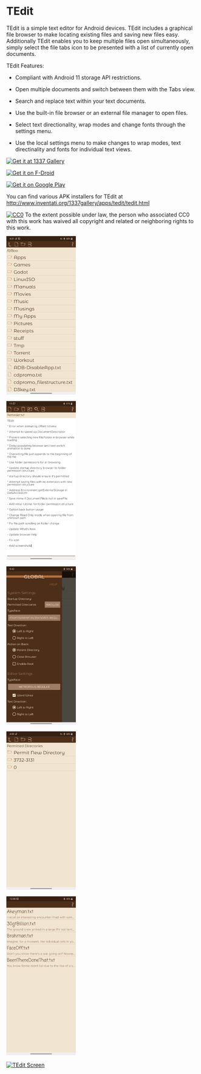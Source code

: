 TEdit
==================

TEdit is a simple text editor for Android devices. TEdit includes a graphical file browser to make locating existing files and saving new files easy. Additionally TEdit enables you to keep multiple files open simultaneously, simply select the file tabs icon to be presented with a list of currently open documents.

TEdit Features:

- Compliant with Android 11 storage API restrictions.

- Open multiple documents and switch between them with the Tabs view.

- Search and replace text within your text documents.

- Use the built-in file browser or an external file manager to open files.

- Select text directionality, wrap modes and change fonts through the settings menu.

- Use the local settings menu to make changes to wrap modes, text directinality and fonts for individual text views.

[<img src="https://www.inventati.org/1337gallery/imgs/1337Button_gears.png"
      alt="Get it at 1337 Gallery"
      height="80">](https://www.inventati.org/1337gallery/apps/tedit/tedit.html)

[<img src="https://f-droid.org/badge/get-it-on.png"
      alt="Get it on F-Droid"
      height="80">](https://f-droid.org/packages/com.atr.tedit/)
      
[<img 
src="https://play.google.com/intl/en_us/badges/images/generic/en-play-badge.png"
 alt="Get it on Google Play" height="80">](https://play.google.com/store/apps/details?id=com.atr.tedit)

You can find various APK installers for TEdit at http://www.inventati.org/1337gallery/apps/tedit/tedit.html

[<img 
src="http://i.creativecommons.org/p/zero/1.0/88x31.png"
 alt="CC0" width="88" height="31">](http://creativecommons.org/publicdomain/zero/1.0/)
To the extent possible under law, the person who associated CC0 with this work has waived all copyright and related or neighboring rights to this work.

[<img 
src="https://raw.githubusercontent.com/ATryder/TEdit/master/metadata/en-US/images/phoneScreenshots/1.png"
 alt="TEdit Screen" width="183">](https://raw.githubusercontent.com/ATryder/TEdit/master/metadata/en-US/images/phoneScreenshots/1.png)

[<img 
src="https://raw.githubusercontent.com/ATryder/TEdit/master/metadata/en-US/images/phoneScreenshots/2.png"
 alt="TEdit Screen" width="183">](https://raw.githubusercontent.com/ATryder/TEdit/master/metadata/en-US/images/phoneScreenshots/2.png)

[<img 
src="https://raw.githubusercontent.com/ATryder/TEdit/master/metadata/en-US/images/phoneScreenshots/3.png"
 alt="TEdit Screen" width="183">](https://raw.githubusercontent.com/ATryder/TEdit/master/metadata/en-US/images/phoneScreenshots/3.png)

[<img 
src="https://raw.githubusercontent.com/ATryder/TEdit/master/metadata/en-US/images/phoneScreenshots/4.png"
 alt="TEdit Screen" width="183">](https://raw.githubusercontent.com/ATryder/TEdit/master/metadata/en-US/images/phoneScreenshots/4.png)

[<img 
src="https://raw.githubusercontent.com/ATryder/TEdit/master/metadata/en-US/images/phoneScreenshots/5.png"
 alt="TEdit Screen" width="183">](https://raw.githubusercontent.com/ATryder/TEdit/master/metadata/en-US/images/phoneScreenshots/5.png)

[<img 
src="https://1337atr.weebly.com/files/theme/apps/tedit/TEdit_screen08.png"
 alt="TEdit Screen" width="183" height="325">](https://1337atr.weebly.com/files/theme/apps/tedit/TEdit_screen08.png)

